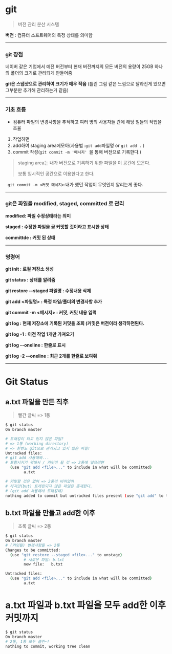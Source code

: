 # git

> 버전 관리 분산 시스템 	

**버전** : 컴퓨터 소프트웨어의 특정 상태를 의미함

---

### git 장점

네이버 같은 기업에서 예전 버전부터 현재 버전까지의 모든 버전의 용량이 25GB 하나의 폴더의 크기로 관리되게 만들어줌

**git은 스냅샷으로 관리하여 크기가 매우 작음** (틀린 그림 같은 느낌으로 달라진게 있으면 그부분만 추가해 관리하는거 같음)

---



### 기초 흐름

- 컴퓨터 파일의 변경사항을 추적하고 여러 명의 사용자들 간에 해당 일들의 작업을 조율



1. 작업하면
2. add하여 staging area에모아(사용법 :` git add `파일명 or `git add .` )
3. commit 작성(`git commit -m '메시지' `을 통해 버전으로 기록한다.)

> staging area는 내가 버전으로 기록하기 위한 파일을 이 공간에 모은다.
>
> 보통 임시적인 공간으로 이용한다고 한다.

` git commit -m <커밋 메세지>`:내가 했던 작업이 무엇인지 알리는게 좋다.



---

### git은 파일을 modified, staged, committed 로 관리

**modified: 파일 수정상태라는 의미**

**staged :  수정한 파일을 곧 커밋할 것이라고 표시한 상태**

**committde : 커밋 된 상태**





---

### 명령어

**git init : 로컬 저장소 생성**

**git status : 상태를 알려줌**

**git restore --staged 파일명 : 수정내용 삭제**

**git add <파일명> : 특정 파일/폴더의 변경사항 추가**

**git commit -m <메시지> : 커밋, 커밋 내용 입력**

**git log : 현재 저장소에 기록된 커밋을 조회 (커밋은 버전이라 생각하면된다.**

**git log -1 : 이전 작업 1개만 가져오기**

**git log --oneline : 한줄로 표시**

**git log -2 --oneline : 최근 2개를 한줄로 보여줘**

---



# Git Status

## a.txt 파일을 만든 직후

> 빨간 글씨 => 1통

```bash
$ git status
On branch master

# 트래킹이 되고 있지 않은 파일?
# => 1통 (working directory)
# => 한번도 git으로 관리되고 있지 않은 파일!
Untracked files:
# git add 사용해봐...
# 포함시키기 위해서 / 커밋이 될 것 => 2통에 넣으려면
  (use "git add <file>..." to include in what will be committed)
        a.txt

# 커밋할 것은 없어 => 2통이 비어있어
# 하지만(but) 트래킹되지 않은 파일은 존재한다. 
# (git add 사용해서 트래킹해)
nothing added to commit but untracked files present (use "git add" to track)
```

## b.txt 파일을 만들고 add한 이후

> 초록 글씨 => 2통

```bash
$ git status
On branch master
# (커밋될) 변경사항들 => 2통
Changes to be committed:
  (use "git restore --staged <file>..." to unstage)
  		# 새로운 파일: b.txt
        new file:   b.txt

Untracked files:
  (use "git add <file>..." to include in what will be committed)
        a.txt

```

# a.txt 파일과 b.txt 파일을 모두 add한 이후 커밋까지

```bash
$ git status
On branch master
# 2통, 1통 모두 클린~!
nothing to commit, working tree clean
```

